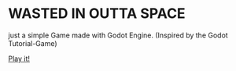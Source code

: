# WASTED IN OUTTA SPACE
just a simple Game made with Godot Engine. (Inspired by the Godot Tutorial-Game)

[Play it!](http://www.and1dev.space/wastedinouttaspace.html)
